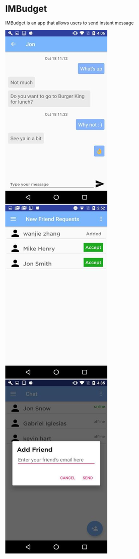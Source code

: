 # IMBudget

IMBudget is an app that allows users to send instant message

![](demoPhotos/newchatDemo.jpg?raw=true "Chat Screen")
![](demoPhotos/requestDemo.jpg?raw=true "request Screen")
![](demoPhotos/addFriendDemo.jpg?raw=true "addFriend Screen")
